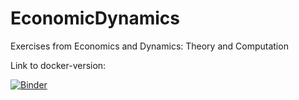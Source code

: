 # EconomicDynamics
Exercises from Economics and Dynamics: Theory and Computation

Link to docker-version:

[![Binder](https://mybinder.org/badge_logo.svg)](https://mybinder.org/v2/gh/ChampionApe/EconomicDynamics/master?urlpath=lab)
